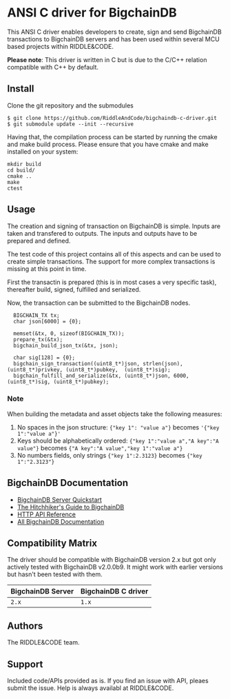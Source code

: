 <!---
Copyright RiddleandCode
--->


# ANSI C driver for BigchainDB

This ANSI C driver enables developers to create, sign and send BigchainDB transactions to BigchainDB servers and has been used within several MCU based projects within RIDDLE&CODE.

**Please note**: This driver is written in C but is due to the C/C++ relation compatible with C++ by default. 


## Install


Clone the git repository and the submodules

```
$ git clone https://github.com/RiddleAndCode/bigchaindb-c-driver.git
$ git submodule update --init --recursive
```

Having that, the compilation process can be started by running the cmake and make build process. 
Please ensure that you have cmake and make installed on your system:

```
mkdir build
cd build/
cmake ..
make
ctest
```


## Usage

The creation and signing of transaction on BigchainDB is simple. Inputs are taken and transfered to outputs. 
The inputs and outputs have to be prepared and defined. 


The test code of this project contains all of this aspects and can be used to create simple transactions. The support for more complex transactions is missing at this point in time.

First the transactin is prepared (this is in most cases a very specific task), thereafter
build, signed, fulfilled and serialized. 

Now, the transaction can be submitted to the BigchainDB nodes.

```
  BIGCHAIN_TX tx;
  char json[6000] = {0};

  memset(&tx, 0, sizeof(BIGCHAIN_TX));
  prepare_tx(&tx);
  bigchain_build_json_tx(&tx, json);
 
  char sig[128] = {0};
  bigchain_sign_transaction((uint8_t*)json, strlen(json), (uint8_t*)privkey, (uint8_t*)pubkey,  (uint8_t*)sig);
  bigchain_fulfill_and_serialize(&tx, (uint8_t*)json, 6000, (uint8_t*)sig, (uint8_t*)pubkey);

```


### Note
When building the metadata and asset objects take the following measures:
1. No spaces in the json structure: ```{"key 1": "value a"}``` becomes ```'{"key 1":"value a"}'```
2. Keys should be alphabetically ordered: ```{"key 1":"value a","A key":"A value"}``` becomes ```{"A key":"A value","key 1":"value a"}```
3. No numbers fields, only strings ```{"key 1":2.3123}``` becomes ```{"key 1":"2.3123"}```




## BigchainDB Documentation

* [BigchainDB Server Quickstart](http://docs.bigchaindb.com/projects/server/en/latest/quickstart.html)
* [The Hitchhiker's Guide to BigchainDB](https://www.bigchaindb.com/developers/guide/)
* [HTTP API Reference](http://docs.bigchaindb.com/projects/server/en/latest/http-client-server-api.html)
* [All BigchainDB Documentation](https://docs.bigchaindb.com/en/latest/)



## Compatibility Matrix

The driver should be compatible with BigchainDB version 2.x but got only actively tested with BigchainDB v2.0.0b9. It might work with earlier versions but hasn't been tested with them.

| BigchainDB Server | BigchainDB C driver |
| ----------------- |------------------------------|
| `2.x`             | `1.x`                      |


## Authors

The RIDDLE&CODE team.


## Support

Included code/APIs provided as is. If you find an issue with API, pleaes submit the issue. Help is always availabl at RIDDLE&CODE.
 

